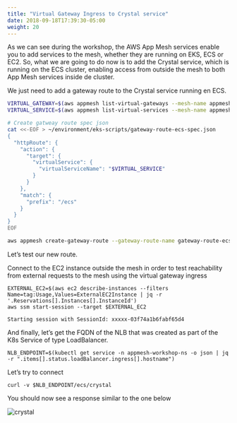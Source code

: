 ```yaml
---
title: "Virtual Gateway Ingress to Crystal service"
date: 2018-09-18T17:39:30-05:00
weight: 20
---
```


As we can see during the workshop, the AWS App Mesh services enable you to add services to the mesh, whether they are running on EKS, ECS or EC2. So, what we are going to do now is to add the Crystal service, which is running on the ECS cluster, enabling access from outside the mesh to both App Mesh services inside de cluster.

We just need to add a gateway route to the Crystal service running en ECS.


```bash
VIRTUAL_GATEWAY=$(aws appmesh list-virtual-gateways --mesh-name appmesh-workshop | jq -r ".virtualGateways[].virtualGatewayName")
VIRTUAL_SERVICE=$(aws appmesh list-virtual-services --mesh-name appmesh-workshop | jq -r ' .virtualServices[] | select( .virtualServiceName | contains("crystal")).virtualServiceName') 

# Create gatweay route spec json
cat <<-EOF > ~/environment/eks-scripts/gateway-route-ecs-spec.json
{
  "httpRoute": {
    "action": {
      "target": {
        "virtualService": {
          "virtualServiceName": "$VIRTUAL_SERVICE"
        }
      }
    },
    "match": {
      "prefix": "/ecs"
    }
  }
}
EOF

aws appmesh create-gateway-route --gateway-route-name gateway-route-ecs --mesh-name appmesh-workshop --spec file://~/environment/eks-scripts/gateway-route-ecs-spec.json --virtual-gateway-name $VIRTUAL_GATEWAY
```

Let’s test our new route.

Connect to the EC2 instance outside the mesh in order to test reachability from external requests to the mesh using the virtual gateway ingress

```
EXTERNAL_EC2=$(aws ec2 describe-instances --filters Name=tag:Usage,Values=ExternalEC2Instance | jq -r '.Reservations[].Instances[].InstanceId')
aws ssm start-session --target $EXTERNAL_EC2

Starting session with SessionId: xxxxx-03f74a1b6fabf65d4
```

And finally, let’s get the FQDN of the NLB that was created as part of the K8s Service of type LoadBalancer.

```
NLB_ENDPOINT=$(kubectl get service -n appmesh-workshop-ns -o json | jq -r ".items[].status.loadBalancer.ingress[].hostname")
```

Let’s try to connect 
```
curl -v $NLB_ENDPOINT/ecs/crystal
```

You should now see a response similar to the one below

![crystal](/images/crystal-ingress-output.png)
